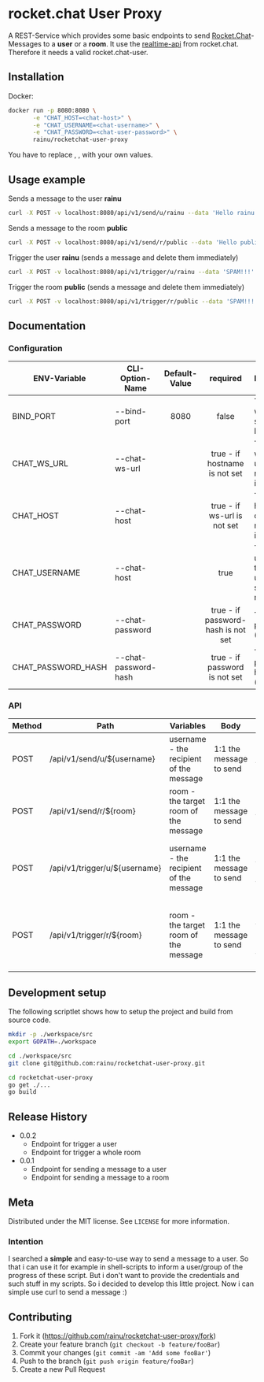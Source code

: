 # rocket.chat User Proxy

A REST-Service which provides some basic endpoints to send [Rocket.Chat](https://rocket.chat/)-Messages 
to a **user** or a **room**. It use the [realtime-api](https://rocket.chat/docs/developer-guides/realtime-api/) from 
rocket.chat. Therefore it needs a valid rocket.chat-user.

## Installation

Docker:

```sh
docker run -p 8080:8080 \
       -e "CHAT_HOST=<chat-host>" \
       -e "CHAT_USERNAME=<chat-username>" \
       -e "CHAT_PASSWORD=<chat-user-password>" \
       rainu/rocketchat-user-proxy
```

You have to replace *<chat-host>*, *<chat-username>*, *<chat-user-password>* with your own values.

## Usage example

Sends a message to the user **rainu**
```sh
curl -X POST -v localhost:8080/api/v1/send/u/rainu --data 'Hello rainu!'
```

Sends a message to the room **public**
```sh
curl -X POST -v localhost:8080/api/v1/send/r/public --data 'Hello public World!'
```

Trigger the user **rainu** (sends a message and delete them immediately)
```sh
curl -X POST -v localhost:8080/api/v1/trigger/u/rainu --data 'SPAM!!!'
```

Trigger the room **public** (sends a message and delete them immediately)
```sh
curl -X POST -v localhost:8080/api/v1/trigger/r/public --data 'SPAM!!!'
```

## Documentation

### Configuration

| ENV-Variable        | CLI-Option-Name      | Default-Value | required | Description  |
| ------------------- |----------------------|:-------------:|:--------:| -------------|
| BIND_PORT           | --bind-port          | 8080          | false    | The port where the service listen on |
| CHAT_WS_URL         | --chat-ws-url        |               | true - if hostname is not set | The websocket url of the rocket.chat instance |
| CHAT_HOST           | --chat-host          |               | true - if ws-url is not set | The hostname of the rocket.chat instance |
| CHAT_USERNAME       | --chat-host          |               | true     | The username - this is the user which sends the messages  |
| CHAT_PASSWORD       | --chat-password      |               | true - if password-hash is not set | The user's password (plain) |
| CHAT_PASSWORD_HASH  | --chat-password-hash |               | true - if password is not set | The user's password hash (sha256) |


### API

| Method  | Path      | Variables     | Body |  Description  |
| ------- | --------- | ------------- | ---- | ------------- |
| POST | /api/v1/send/u/${username} | username - the recipient of the message | 1:1 the message to send | Sends a message to the given user. |
| POST | /api/v1/send/r/${room} | room - the target room of the message | 1:1 the message to send | Sends a message to the given room/channel. |
| POST | /api/v1/trigger/u/${username} | username - the recipient of the message | 1:1 the message to send | Sends a message to the given user and delete them immediately. |
| POST | /api/v1/trigger/r/${room} | room - the target room of the message | 1:1 the message to send | Sends a message to the given room/channel and delete them immediately. |

## Development setup

The following scriptlet shows how to setup the project and build from source code.

```sh
mkdir -p ./workspace/src
export GOPATH=./workspace

cd ./workspace/src
git clone git@github.com:rainu/rocketchat-user-proxy.git

cd rocketchat-user-proxy
go get ./...
go build
```

## Release History

* 0.0.2
    * Endpoint for trigger a user
    * Endpoint for trigger a whole room
* 0.0.1
    * Endpoint for sending a message to a user
    * Endpoint for sending a message to a room

## Meta

Distributed under the MIT license. See ``LICENSE`` for more information.

### Intention

I searched a **simple** and easy-to-use way to send a message to a user. So that i can use it for example in 
shell-scripts to inform a user/group of the progress of these script. But i don't want to provide the credentials and 
such stuff in my scripts. So i decided to develop this little project. Now i can simple use curl to send a message :)

## Contributing

1. Fork it (<https://github.com/rainu/rocketchat-user-proxy/fork>)
2. Create your feature branch (`git checkout -b feature/fooBar`)
3. Commit your changes (`git commit -am 'Add some fooBar'`)
4. Push to the branch (`git push origin feature/fooBar`)
5. Create a new Pull Request
